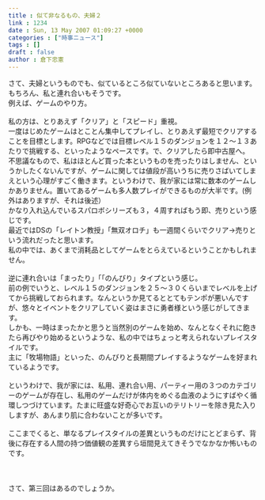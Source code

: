 ```yaml
---
title : 似て非なるもの、夫婦２
link : 1234
date : Sun, 13 May 2007 01:09:27 +0000
categories : ["時事ニュース"]
tags : []
draft : false
author : 倉下忠憲
---
```


さて、夫婦というものでも、似ているところ似ていないところあると思います。<BR>もちろん、私と連れ合いもそうです。<BR>例えば、ゲームのやり方。<BR><BR>私の方は、とりあえず「クリア」と「スピード」重視。<BR>一度はじめたゲームはとことん集中してプレイし、とりあえず最短でクリアすることを目標とします。RPGなどでは目標レベル１５のダンジョンを１２～１３あたりで挑戦する、といったようなペースです。で、クリアしたら即中古屋へ。<BR>不思議なもので、私はほとんど買った本というものを売ったりはしません、というかしたくないんですが、ゲームに関しては値段が高いうちに売りさばいてしまえという心理がすごく働きます。というわけで、我が家には常に数本のゲームしかありません。置いてあるゲームも多人数プレイができるものが大半です。(例外はありますが、それは後述）<BR>かなり入れ込んでいるスパロボシリーズも３，４周すればもう即、売りという感じです。<BR>最近ではDSの「レイトン教授」「無双オロチ」も一週間くらいでクリア→売りという流れだったと思います。<BR>私の中では、あくまで消耗品としてゲームをとらえているということかもしれません。<BR><BR>逆に連れ合いは「まったり」「「のんびり」タイプという感じ。<BR>前の例でいうと、レベル１５のダンジョンを２５～３０くらいまでレベルを上げてから挑戦しておられます。なんというか見てるととてもテンポが悪いんですが、悠々とイベントをクリアしていく姿はまさに勇者様という感じがしてきます。<BR>しかも、一時はまったかと思うと当然別のゲームを始め、なんとなくそれに飽きたら再びやり始めるというような、私の中ではちょっと考えられないプレイスタイルです。<BR>主に「牧場物語」といった、のんびりと長期間プレイするようなゲームを好まれているようです。<BR><BR>というわけで、我が家には、私用、連れ合い用、パーティー用の３つのカテゴリーのゲームが存在し、私用のゲームだけが体内をめぐる血液のようにすばやく循環しつづけています。たまに旺盛な好奇心でお互いのテリトリーを除き見た入りしますが、あんまり肌に合わないことが多いです。<BR><BR>ここまでくると、単なるプレイスタイルの差異というものだけにとどまらず、背後に存在する人間の持つ価値観の差異すら垣間見えてきそうでなかなか怖いものです。<BR><BR><BR><BR>さて、第三回はあるのでしょうか。<br><br>
